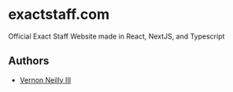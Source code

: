 
# exactstaff.com

Official Exact Staff Website made in React, NextJS, and Typescript
## Authors
- [Vernon Neilly III](https://github.com/neillydev)
